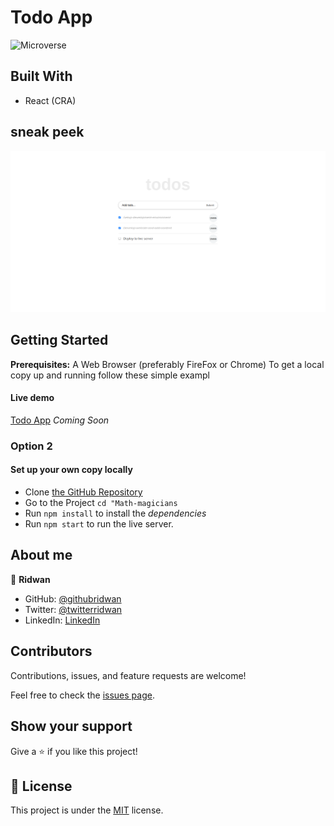 # Todo App

![Microverse](https://img.shields.io/badge/Microverse-blueviolet)

## Built With

- React (CRA)


## sneak peek

![Application screenshot](src/todoApp.png)

## Getting Started

**Prerequisites:** A Web Browser (preferably FireFox or Chrome)
To get a local copy up and running follow these simple exampl

#### Live demo

[Todo App](https://ridwanediallo.github.io/react-todo-app/) _Coming Soon_

### **Option 2**

#### Set up your own copy locally

- Clone [the GitHub Repository](https://github.com/ridwanediallo/react-todo-app.git)
- Go to the Project `cd "Math-magicians`
- Run `npm install` to install the _dependencies_
- Run `npm start` to run the live server.

## About me

👤 **Ridwan**

- GitHub: [@githubridwan](https://github.com/ridwanediallo)
- Twitter: [@twitterridwan](https://twitter.com/RidwaneD)
- LinkedIn: [LinkedIn](https://www.linkedin.com/in/ridwan-diallo-9a1634193)

## Contributors

Contributions, issues, and feature requests are welcome!

Feel free to check the [issues page](../../issues/).

## Show your support

Give a ⭐️ if you like this project!

## 📝 License

This project is under the [MIT](./LICENSE) license.
